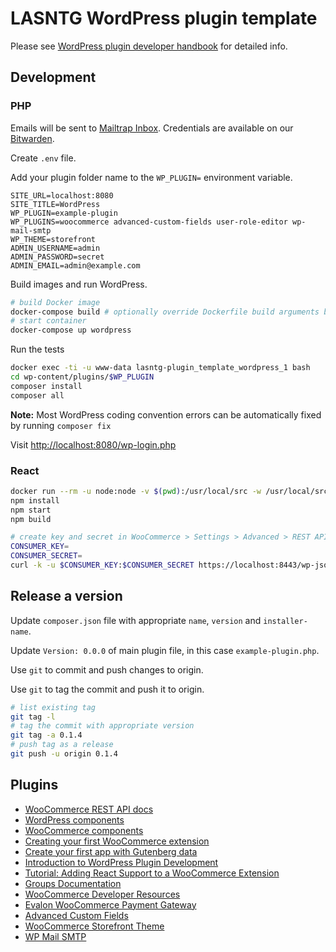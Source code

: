 # LASNTG WordPress plugin template

Please see [WordPress plugin developer handbook](https://developer.wordpress.org/plugins/) for detailed info. 

## Development

### PHP

Emails will be sent to [Mailtrap Inbox](https://mailtrap.io/). Credentials are available on our [Bitwarden](https://bitwarden.veri.ie).

Create `.env` file. 

Add your plugin folder name to the `WP_PLUGIN=` environment variable.

```
SITE_URL=localhost:8080
SITE_TITLE=WordPress
WP_PLUGIN=example-plugin
WP_PLUGINS=woocommerce advanced-custom-fields user-role-editor wp-mail-smtp
WP_THEME=storefront
ADMIN_USERNAME=admin
ADMIN_PASSWORD=secret
ADMIN_EMAIL=admin@example.com
```

Build images and run WordPress.

```sh
# build Docker image
docker-compose build # optionally override Dockerfile build arguments by appending --build-arg USER_ID=$(id -u)
# start container
docker-compose up wordpress 
```

Run the tests

```sh
docker exec -ti -u www-data lasntg-plugin_template_wordpress_1 bash
cd wp-content/plugins/$WP_PLUGIN
composer install
composer all
```

__Note:__ Most WordPress coding convention errors can be automatically fixed by running `composer fix`

Visit [http://localhost:8080/wp-login.php](localhost:8080/wp-login.php)

### React

```sh
docker run --rm -u node:node -v $(pwd):/usr/local/src -w /usr/local/src -ti node:23-alpine ash
npm install
npm start
npm build
```

```sh
# create key and secret in WooCommerce > Settings > Advanced > REST API
CONSUMER_KEY=
CONSUMER_SECRET=
curl -k -u $CONSUMER_KEY:$CONSUMER_SECRET https://localhost:8443/wp-json/wc/v3/orders | jq
```

## Release a version

Update `composer.json` file with appropriate `name`, `version` and `installer-name`.

Update `Version: 0.0.0` of main plugin file, in this case `example-plugin.php`.

Use `git` to commit and push changes to origin.

Use `git` to tag the commit and push it to origin.

```sh
# list existing tag
git tag -l
# tag the commit with appropriate version
git tag -a 0.1.4
# push tag as a release
git push -u origin 0.1.4
```

## Plugins

- [WooCommerce REST API docs](https://woocommerce.github.io/woocommerce-rest-api-docs/)
- [WordPress components](https://wordpress.github.io/gutenberg/)
- [WooCommerce components](https://woocommerce.github.io/woocommerce-admin/#/components/)
- [Creating your first WooCommerce extension](https://developer.woocommerce.com/extension-developer-guide/creating-your-first-extension/)
- [Create your first app with Gutenberg data](https://developer.wordpress.org/block-editor/how-to-guides/data-basics/1-data-basics-setup/)
- [Introduction to WordPress Plugin Development](https://developer.wordpress.org/plugins/intro/)
- [Tutorial: Adding React Support to a WooCommerce Extension](https://developer.woocommerce.com/2020/11/13/tutorial-adding-react-support-to-a-woocommerce-extension/)
- [Groups Documentation](https://docs.itthinx.com/document/groups/)
- [WooCommerce Developer Resources](https://developer.woocommerce.com/)
- [Evalon WooCommerce Payment Gateway](https://developer.elavon.com/na/docs/converge/1.0.0/integration-guide/shopping_carts/woocommerce_installation_guide)
- [Advanced Custom Fields](https://www.advancedcustomfields.com/resources)
- [WooCommerce Storefront Theme](https://woocommerce.com/documentation/themes/storefront/)
- [WP Mail SMTP](https://wpmailsmtp.com/docs/)


